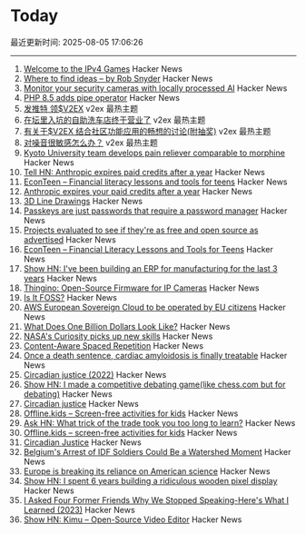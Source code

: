 # Today

最近更新时间: 2025-08-05 17:06:26

--- 
1. [Welcome to the IPv4 Games](https://ipv4.games/) Hacker News
2. [Where to find ideas – by Rob Snyder](https://howtogrow.substack.com/p/where-to-find-ideas) Hacker News
3. [Monitor your security cameras with locally processed AI](https://frigate.video/) Hacker News
4. [PHP 8.5 adds pipe operator](https://thephp.foundation/blog/2025/07/11/php-85-adds-pipe-operator/) Hacker News
5. [发推特 领$V2EX](https://www.v2ex.com/t/1150000) v2ex 最热主题
6. [在坛里入坑的自助洗车店终于营业了](https://www.v2ex.com/t/1149991) v2ex 最热主题
7. [有关于$V2EX 结合社区功能应用的畅想的讨论(附抽奖)](https://www.v2ex.com/t/1149962) v2ex 最热主题
8. [对噪音很敏感怎么办？](https://www.v2ex.com/t/1149955) v2ex 最热主题
9. [Kyoto University team develops pain reliever comparable to morphine](https://www.japantimes.co.jp/news/2025/08/05/japan/japan-new-painkiller-comparable-to-morphine/) Hacker News
10. [Tell HN: Anthropic expires paid credits after a year](https://news.ycombinator.com/item?id=44793446) Hacker News
11. [EconTeen – Financial literacy lessons and tools for teens](https://econteen.com/) Hacker News
12. [Anthropic expires your paid credits after a year](https://news.ycombinator.com/item?id=44793446) Hacker News
13. [3D Line Drawings](https://amritkwatra.com/experiments/3d-line-drawings) Hacker News
14. [Passkeys are just passwords that require a password manager](https://danfabulich.medium.com/passkeys-are-just-passwords-that-require-a-password-manager-ebb7f2fdcadf) Hacker News
15. [Projects evaluated to see if they're as free and open source as advertised](https://isitreallyfoss.com/) Hacker News
16. [EconTeen – Financial Literacy Lessons and Tools for Teens](https://econteen.com/) Hacker News
17. [Show HN: I've been building an ERP for manufacturing for the last 3 years](https://github.com/crbnos/carbon) Hacker News
18. [Thingino: Open-Source Firmware for IP Cameras](https://thingino.com/) Hacker News
19. [Is It FOSS?](https://isitreallyfoss.com/) Hacker News
20. [AWS European Sovereign Cloud to be operated by EU citizens](https://www.aboutamazon.eu/news/aws/aws-european-sovereign-cloud-to-be-operated-by-eu-citizens) Hacker News
21. [What Does One Billion Dollars Look Like?](https://whatdoesonebilliondollarslooklike.website/) Hacker News
22. [NASA's Curiosity picks up new skills](https://www.jpl.nasa.gov/news/marking-13-years-on-mars-nasas-curiosity-picks-up-new-skills/) Hacker News
23. [Content-Aware Spaced Repetition](https://www.giacomoran.com/blog/content-aware-sr/) Hacker News
24. [Once a death sentence, cardiac amyloidosis is finally treatable](https://www.nytimes.com/2025/08/04/well/cardiac-amyloidosis.html) Hacker News
25. [Circadian justice (2022)](https://eprints.lse.ac.uk/112431/) Hacker News
26. [Show HN: I made a competitive debating game(like chess.com but for debating)](https://crs-prod-rankeddebate-l4dnggfaca-nn.a.run.app/) Hacker News
27. [Circadian justice](https://eprints.lse.ac.uk/112431/) Hacker News
28. [Offline.kids – Screen-free activities for kids](https://offline.kids/) Hacker News
29. [Ask HN: What trick of the trade took you too long to learn?](https://news.ycombinator.com/item?id=44789068) Hacker News
30. [Offline.kids – screen-free activities for kids](https://offline.kids/) Hacker News
31. [Circadian Justice](https://eprints.lse.ac.uk/112431/) Hacker News
32. [Belgium's Arrest of IDF Soldiers Could Be a Watershed Moment](https://jacobin.com/2025/08/belgium-israeli-soldiers-arrest-gaza) Hacker News
33. [Europe is breaking its reliance on American science](https://www.reuters.com/sustainability/climate-energy/europe-is-breaking-its-reliance-american-science-2025-08-01/) Hacker News
34. [Show HN: I spent 6 years building a ridiculous wooden pixel display](https://benholmen.com/blog/kilopixel/) Hacker News
35. [I Asked Four Former Friends Why We Stopped Speaking-Here's What I Learned (2023)](https://www.vogue.com/article/reconnecting-with-ex-friends) Hacker News
36. [Show HN: Kimu – Open-Source Video Editor](https://www.trykimu.com/) Hacker News
